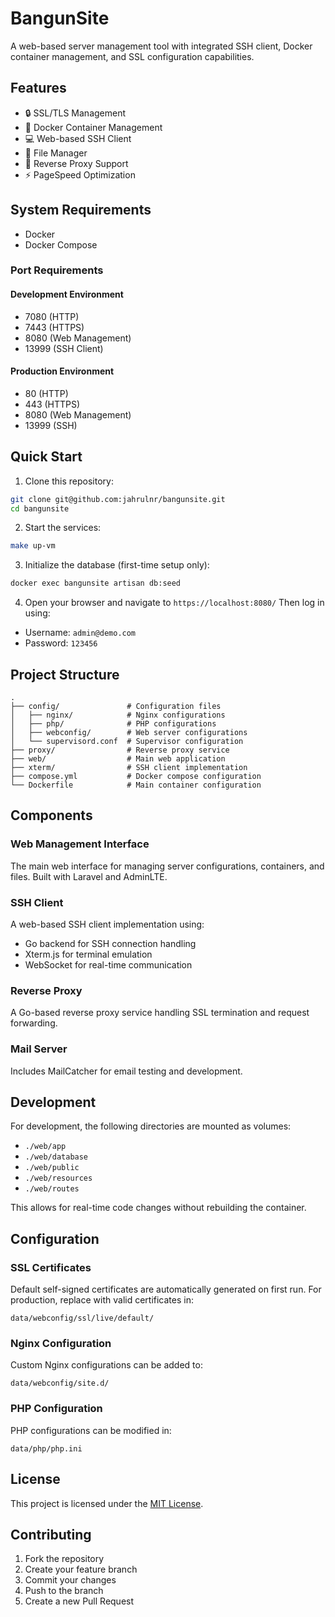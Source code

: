# BangunSite

A web-based server management tool with integrated SSH client, Docker container management, and SSL configuration capabilities.

## Features

- 🔒 SSL/TLS Management
- 🐳 Docker Container Management
- 💻 Web-based SSH Client
- 📁 File Manager
- 🔄 Reverse Proxy Support
- ⚡ PageSpeed Optimization

## System Requirements

- Docker
- Docker Compose

### Port Requirements

#### Development Environment
- 7080 (HTTP)
- 7443 (HTTPS)
- 8080 (Web Management)
- 13999 (SSH Client)

#### Production Environment
- 80 (HTTP)
- 443 (HTTPS)
- 8080 (Web Management)
- 13999 (SSH)

## Quick Start

1. Clone this repository:
```bash
git clone git@github.com:jahrulnr/bangunsite.git
cd bangunsite
```

2. Start the services:
```bash
make up-vm
```

3. Initialize the database (first-time setup only):
```bash
docker exec bangunsite artisan db:seed
```

4. Open your browser and navigate to `https://localhost:8080/`
Then log in using:
- Username: `admin@demo.com`
- Password: `123456`

## Project Structure

```
.
├── config/               # Configuration files
│   ├── nginx/            # Nginx configurations
│   ├── php/              # PHP configurations
│   ├── webconfig/        # Web server configurations
│   └── supervisord.conf  # Supervisor configuration
├── proxy/                # Reverse proxy service
├── web/                  # Main web application
├── xterm/                # SSH client implementation
├── compose.yml           # Docker compose configuration
└── Dockerfile            # Main container configuration
```

## Components

### Web Management Interface
The main web interface for managing server configurations, containers, and files. Built with Laravel and AdminLTE.

### SSH Client
A web-based SSH client implementation using:
- Go backend for SSH connection handling
- Xterm.js for terminal emulation
- WebSocket for real-time communication

### Reverse Proxy
A Go-based reverse proxy service handling SSL termination and request forwarding.

### Mail Server
Includes MailCatcher for email testing and development.

## Development

For development, the following directories are mounted as volumes:
- `./web/app`
- `./web/database`
- `./web/public`
- `./web/resources`
- `./web/routes`

This allows for real-time code changes without rebuilding the container.

## Configuration

### SSL Certificates
Default self-signed certificates are automatically generated on first run. For production, replace with valid certificates in:
```
data/webconfig/ssl/live/default/
```

### Nginx Configuration
Custom Nginx configurations can be added to:
```
data/webconfig/site.d/
```

### PHP Configuration
PHP configurations can be modified in:
```
data/php/php.ini
```

## License

This project is licensed under the [MIT License](LICENSE).

## Contributing

1. Fork the repository
2. Create your feature branch
3. Commit your changes
4. Push to the branch
5. Create a new Pull Request